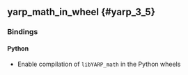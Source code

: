 yarp_math_in_wheel {#yarp_3_5}
-----------

### Bindings

#### Python

* Enable compilation of `libYARP_math` in the Python wheels
